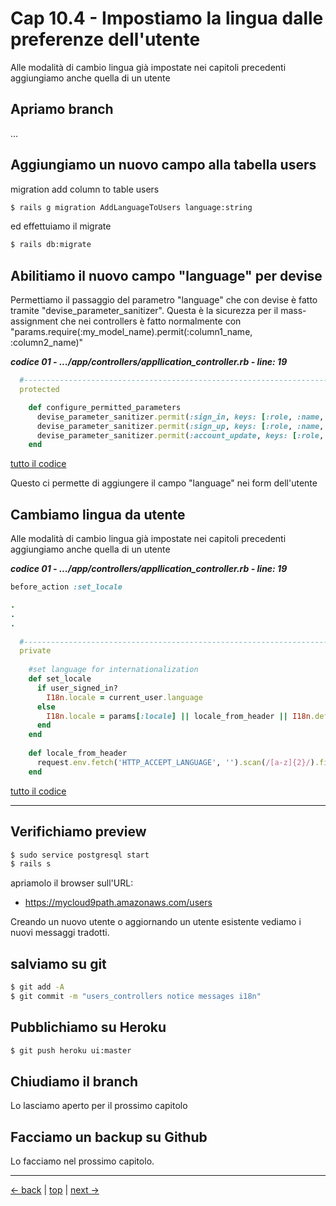 # <a name="top"></a> Cap 10.4 - Impostiamo la lingua dalle preferenze dell'utente

Alle modalità di cambio lingua già impostate nei capitoli precedenti aggiungiamo anche quella di un utente



## Apriamo branch
...



## Aggiungiamo un nuovo campo alla tabella users

migration add column to table users

```bash
$ rails g migration AddLanguageToUsers language:string
```

ed effettuiamo il migrate

```bash
$ rails db:migrate
```



## Abilitiamo il nuovo campo "language" per devise

Permettiamo il passaggio del parametro "language" che con devise è fatto tramite "devise_parameter_sanitizer".
Questa è la sicurezza per il mass-assignment che nei controllers è fatto normalmente con "params.require(:my_model_name).permit(:column1_name, :column2_name)"

***codice 01 - .../app/controllers/appllication_controller.rb - line: 19***

```ruby
  #-----------------------------------------------------------------------------
  protected

    def configure_permitted_parameters
      devise_parameter_sanitizer.permit(:sign_in, keys: [:role, :name, :language])
      devise_parameter_sanitizer.permit(:sign_up, keys: [:role, :name, :language])
      devise_parameter_sanitizer.permit(:account_update, keys: [:role, :name, :language])
    end
```

[tutto il codice](#01-06-03_01all)

Questo ci permette di aggiungere il campo "language" nei form dell'utente




## Cambiamo lingua da utente

Alle modalità di cambio lingua già impostate nei capitoli precedenti aggiungiamo anche quella di un utente

***codice 01 - .../app/controllers/appllication_controller.rb - line: 19***

```ruby
before_action :set_locale

.
.
.

  #-----------------------------------------------------------------------------
  private
  
    #set language for internationalization
    def set_locale
      if user_signed_in?
        I18n.locale = current_user.language
      else
        I18n.locale = params[:locale] || locale_from_header || I18n.default_locale
      end
    end
  
    def locale_from_header
      request.env.fetch('HTTP_ACCEPT_LANGUAGE', '').scan(/[a-z]{2}/).first
    end
```

[tutto il codice](#01-06-03_01all)



---



## Verifichiamo preview

```bash
$ sudo service postgresql start
$ rails s
```

apriamolo il browser sull'URL:

* https://mycloud9path.amazonaws.com/users

Creando un nuovo utente o aggiornando un utente esistente vediamo i nuovi messaggi tradotti.



## salviamo su git

```bash
$ git add -A
$ git commit -m "users_controllers notice messages i18n"
```



## Pubblichiamo su Heroku

```bash
$ git push heroku ui:master
```



## Chiudiamo il branch

Lo lasciamo aperto per il prossimo capitolo



## Facciamo un backup su Github

Lo facciamo nel prossimo capitolo.



---

[<- back](https://github.com/flaviobordonidev/leanpubabrandnewcms/blob/master/01-base/09-manage_users/03-browser_tab_title_users-it.md)
 | [top](#top) |
[next ->](https://github.com/flaviobordonidev/leanpubabrandnewcms/blob/master/01-base/10-users_i18n/02-users_form_i18n-it.md)

